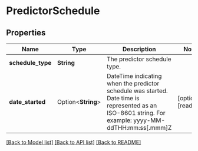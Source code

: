 # PredictorSchedule

## Properties

Name | Type | Description | Notes
------------ | ------------- | ------------- | -------------
**schedule_type** | **String** | The predictor schedule type. | 
**date_started** | Option<**String**> | DateTime indicating when the predictor schedule was started. Date time is represented as an ISO-8601 string. For example: yyyy-MM-ddTHH:mm:ss[.mmm]Z | [optional][readonly]

[[Back to Model list]](../README.md#documentation-for-models) [[Back to API list]](../README.md#documentation-for-api-endpoints) [[Back to README]](../README.md)


